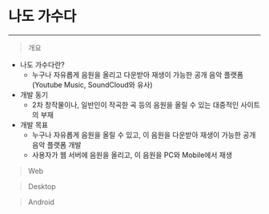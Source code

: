 # 나도 가수다
--------------------------
> 개요
 * 나도 가수다란?
   - 누구나 자유롭게 음원을 올리고 다운받아 재생이 가능한 공개 음악 플랫폼(Youtube Music, SoundCloud와 유사)
 * 개발 동기
   - 2차 창작물이나, 일반인이 작곡한 곡 등의 음원을 올릴 수 있는 대중적인 사이트의 부재
 * 개발 목표
   - 누구나 자유롭게 음원을 올릴 수 있고, 이 음원을 다운받아 재생이 가능한 공개 음악 플랫폼 개발
   - 사용자가 웹 서버에 음원을 올리고, 이 음원을 PC와 Mobile에서 재생
> Web

> Desktop

> Android
